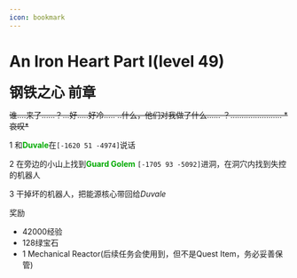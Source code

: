 ```yaml
---
icon: bookmark
---
```


# An Iron Heart Part I(level 49)
<span style="font-size: 25px;">**钢铁之心 前章**</span>

~~谁….来了……？…好…..好冷….. ..什么，他们对我做了什么…… ？…………………..  *哀叹\*~~

1 和<font color=00AA00>**Duvale**</font>在`[-1620 51 -4974]`说话

2 在旁边的小山上找到<font color=00AA00>**Guard Golem**</font> `[-1705 93 -5092]`进洞，在洞穴内找到失控的机器人

3 干掉坏的机器人，把能源核心带回给*Duvale*

奖励
+ 42000经验
+ 128绿宝石
+ 1 Mechanical Reactor(后续任务会使用到，但不是Quest Item，务必妥善保管)
